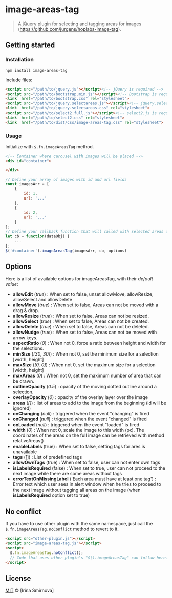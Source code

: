 # image-areas-tag


> A jQuery plugin for selecting and tagging areas for images (https://github.com/jurgens/hoplabs-image-tag).


## Getting started

### Installation

```shell
npm install image-areas-tag
```

Include files:

```html
<script src="/path/to/jquery.js"></script><!-- jQuery is required -->
<script src="/path/to/bootstrap.min.js"></script><!-- Bootstrap is required -->
<link  href="/path/to/bootstrap.css" rel="stylesheet">
<script src="/path/to/jquery.selectareas.js"></script><!-- jquery.selectareas is required -->
<link  href="/path/to/jquery.selectareas.css" rel="stylesheet">
<script src="/path/to/select2.full.js"></script><!-- select2.js is required -->
<link  href="/path/to/select2.css" rel="stylesheet">
<link  href="/path/to/dist/css/image-areas-tag.css" rel="stylesheet">

```

### Usage

Initialize with `$.fn.imageAreasTag` method.

```html
<!-- Container where carousel with images will be placed -->
<div id="container">

</div>
```

```js
// Define your array of images with id and url fields
const imagesArr = [
	{
		id: 1,
		url: '...'
	},
	{
		id: 2,
		url: '...'
	}
];
// Define your callback function that will called with selected areas data after proceeding to the next slide.
let cb = function(dataObj) {
	...
};
$('#container').imageAreasTag(imagesArr, cb, options)


```

## Options

Here is a list of available options for imageAreasTag, with their *default value*:

 - **allowEdit** (*true*) : When set to false, unset allowMove, allowResize, allowSelect and allowDelete
 - **allowMove** (*true*) : When set to false, Areas can not be moved with a drag & drop.
 - **allowResize** (*true*) : When set to false, Areas can not be resized.
 - **allowSelect** (*true*) : When set to false, Areas can not be created.
 - **allowDelete** (*true*) : When set to false, Areas can not be deleted.
 - **allowNudge** (*true*) : When set to false, Areas can not be moved with arrow keys.
 - **aspectRatio** (*0*) : When not 0, force a ratio between height and width for the selections.
 - **minSize** (*[30, 30]*) : When not 0, set the minimum size for a selection [width, height]
 - **maxSize** (*[0, 0]*) : When not 0, set the maximum size for a selection [width, height]
 - **maxAreas** (*0*) : When not 0, set the maximum number of area that can be drawn.
 - **outlineOpacity** (*0.5*) : opacity of the moving dotted outline around a selection.
 - **overlayOpacity** (*0*) : opacity of the overlay layer over the image
 - **areas** (*[]*) : list of areas to add to the image from the beginning  (id will be ignored)
 - **onChanging** (*null*) : triggered when the event "changing" is fired
 - **onChanged** (*null*) : triggered when the event "changed" is fired
 - **onLoaded** (*null*) : triggered when the event "loaded" is fired
 - **width** (*0*) : When not 0, scale the image to this width (px). The coordinates of the areas on the full image can be retrieved with method relativeAreas()
 - **enableLabels** (true) : When set to false, setting tags for ares is unavailable
 - **tags** ([]) : List of predefined tags
 - **allowOwnTags** (true) : When set to false, user can not enter own tags
 - **isLabelsRequired** (false) : When set to true, user can not proceed to the next image while there are some areas without tags
 - **errorTextOnMissingLabel** ('Each area must have at least one tag') : Error text which user sees in alert window when he tries to proceed to the next image without tagging all areas on the image (when **isLabelsRequired** option set to true)



## No conflict

If you have to use other plugin with the same namespace, just call the `$.fn.imageAreasTag.noConflict` method to revert to it.

```html
<script src="other-plugin.js"></script>
<script src="image-areas-tag.js"></script>
<script>
  $.fn.imageAreasTag.noConflict();
  // Code that uses other plugin's "$().imageAreasTag" can follow here.
</script>
```

## License

[MIT](http://opensource.org/licenses/MIT) © [Irina Smirnova]
